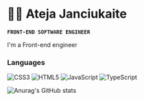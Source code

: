 # 👩‍💻 Ateja Janciukaite

**`FRONT-END SOFTWARE ENGINEER`**

I'm a Front-end engineer


### Languages
![CSS3](https://img.shields.io/badge/css3-%231572B6.svg?style=for-the-badge&logo=css3&logoColor=white)
![HTML5](https://img.shields.io/badge/html5-%23E34F26.svg?style=for-the-badge&logo=html5&logoColor=white)
![JavaScript](https://img.shields.io/badge/javascript-%23323330.svg?style=for-the-badge&logo=javascript&logoColor=%23F7DF1E)
![TypeScript](https://img.shields.io/badge/typescript-%23007ACC.svg?style=for-the-badge&logo=typescript&logoColor=white)

![Anurag's GitHub stats](https://github-readme-stats.vercel.app/api?username=Atejan07&show_icons=true&theme=transparent)




